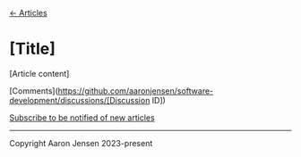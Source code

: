 [← Articles](README.md#articles)

# [Title]

[Article content]

[Comments](https://github.com/aaronjensen/software-development/discussions/[Discussion ID])

[Subscribe to be notified of new articles](https://github.com/aaronjensen/software-development/discussions/8)

---

Copyright Aaron Jensen 2023-present
